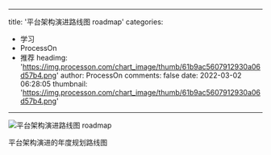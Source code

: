 
---
title: '平台架构演进路线图 roadmap'
categories: 
 - 学习
 - ProcessOn
 - 推荐
headimg: 'https://img.processon.com/chart_image/thumb/61b9ac5607912930a06d57b4.png'
author: ProcessOn
comments: false
date: 2022-03-02 06:28:05
thumbnail: 'https://img.processon.com/chart_image/thumb/61b9ac5607912930a06d57b4.png'
---

<div>   
<img class="thumb" alt="平台架构演进路线图 roadmap" src="https://img.processon.com/chart_image/thumb/61b9ac5607912930a06d57b4.png" referrerpolicy="no-referrer">
<p>平台架构演进的年度规划路线图</p>  
</div>
            